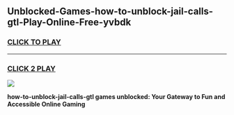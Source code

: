 
## Unblocked-Games-how-to-unblock-jail-calls-gtl-Play-Online-Free-yvbdk
<h3>
<a href="https://premium76.site?title=how-to-unblock-jail-calls-gtl&ref=26A">CLICK TO PLAY</a></h3>
<hr>

<h3>
<a href="https://premium76.site?title=how-to-unblock-jail-calls-gtl&ref=26A">CLICK 2 PLAY</a>
  
</h3>

<a href="https://premium76.site?title=how-to-unblock-jail-calls-gtl&ref=26A"><img src="https://clearcache.store/games.png"></a>


**how-to-unblock-jail-calls-gtl games unblocked: Your Gateway to Fun and Accessible Online Gaming**
